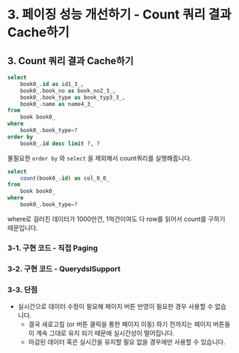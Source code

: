 # 3. 페이징 성능 개선하기 - Count 쿼리 결과 Cache하기 

## 3. Count 쿼리 결과 Cache하기 


```sql
select
    book0_.id as id1_3_,
    book0_.book_no as book_no2_3_,
    book0_.book_type as book_typ3_3_,
    book0_.name as name4_3_ 
from
    book book0_ 
where
    book0_.book_type=? 
order by
    book0_.id desc limit ?, ?
```

불필요한 ```order by``` 와 ```select``` 을 제외해서 count쿼리를 실행해줍니다.

```sql
select
    count(book0_.id) as col_0_0_ 
from
    book book0_ 
where
    book0_.book_type=?
```

where로 걸러진 데이터가 1000만건, 1억건이여도 다 row를 읽어서 count를 구하기 때문입니다.  

### 3-1. 구현 코드 - 직접 Paging 

### 3-2. 구현 코드 - QuerydslSupport

### 3-3. 단점

* 실시간으로 데이터 수정이 필요해 페이지 버튼 반영이 필요한 경우 사용할 수 없습니다.
  * 결국 새로고침 (or 버튼 클릭을 통한 페이지 이동) 하기 전까지는 페이지 버튼들이 계속 그대로 유지 되기 때문에 실시간성이 떨어집니다.
  * 마감된 데이터 혹은 실시간을 유지할 필요 없을 경우에만 사용할 수 있습니다.

